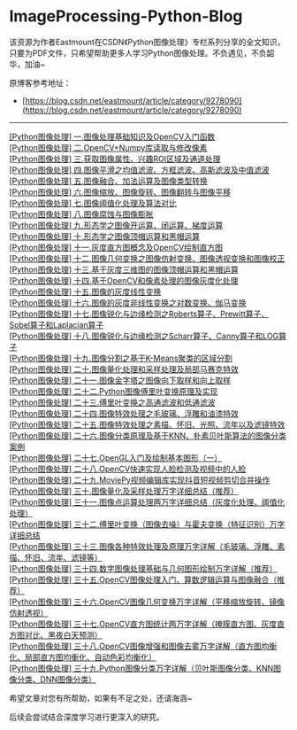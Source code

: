 # ImageProcessing-Python-Blog
该资源为作者Eastmount在CSDN《Python图像处理》专栏系列分享的全文知识，只要为PDF文件，只希望帮助更多人学习Python图像处理。不负遇见，不负韶华，加油~

原博客参考地址：
- [https://blog.csdn.net/eastmount/article/category/9278090](https://blog.csdn.net/eastmount/article/category/9278090)


---

[[Python图像处理] 一.图像处理基础知识及OpenCV入门函数](https://blog.csdn.net/Eastmount/article/details/81748802) <br />
[[Python图像处理] 二.OpenCV+Numpy库读取与修改像素](https://blog.csdn.net/eastmount/article/details/82120114)  <br />
[[Python图像处理] 三.获取图像属性、兴趣ROI区域及通道处理](https://blog.csdn.net/eastmount/article/details/82177300) <br />
[[Python图像处理] 四.图像平滑之均值滤波、方框滤波、高斯滤波及中值滤波](https://blog.csdn.net/Eastmount/article/details/82216380)  <br />
[[Python图像处理] 五.图像融合、加法运算及图像类型转换](https://blog.csdn.net/Eastmount/article/details/82347501)  <br />
[[Python图像处理] 六.图像缩放、图像旋转、图像翻转与图像平移](https://blog.csdn.net/Eastmount/article/details/82454335)  <br />
[[Python图像处理] 七.图像阈值化处理及算法对比](https://blog.csdn.net/Eastmount/article/details/83548652)  <br />
[[Python图像处理] 八.图像腐蚀与图像膨胀](https://blog.csdn.net/Eastmount/article/details/83581277)  <br />
[[Python图像处理] 九.形态学之图像开运算、闭运算、梯度运算](https://blog.csdn.net/Eastmount/article/details/83651172)  <br />
[[Python图像处理] 十.形态学之图像顶帽运算和黑帽运算](https://blog.csdn.net/Eastmount/article/details/83692456)  <br />
[[Python图像处理] 十一.灰度直方图概念及OpenCV绘制直方图](https://blog.csdn.net/Eastmount/article/details/83758402)  <br />
[[Python图像处理] 十二.图像几何变换之图像仿射变换、图像透视变换和图像校正](https://blog.csdn.net/Eastmount/article/details/88679772)  <br />
[[Python图像处理] 十三.基于灰度三维图的图像顶帽运算和黑帽运算](https://blog.csdn.net/Eastmount/article/details/88712004)  <br />
[[Python图像处理] 十四.基于OpenCV和像素处理的图像灰度化处理](https://blog.csdn.net/Eastmount/article/details/88785768)  <br />
[[Python图像处理] 十五.图像的灰度线性变换](https://blog.csdn.net/Eastmount/article/details/88858696)  <br />
[[Python图像处理] 十六.图像的灰度非线性变换之对数变换、伽马变换](https://blog.csdn.net/Eastmount/article/details/88929290)  <br />
[[Python图像处理] 十七.图像锐化与边缘检测之Roberts算子、Prewitt算子、Sobel算子和Laplacian算子](https://blog.csdn.net/Eastmount/article/details/89001702)  <br />
[[Python图像处理] 十八.图像锐化与边缘检测之Scharr算子、Canny算子和LOG算子](https://blog.csdn.net/Eastmount/article/details/89056240)  <br />
[[Python图像处理] 十九.图像分割之基于K-Means聚类的区域分割](https://blog.csdn.net/Eastmount/article/details/89218513)  <br />
[[Python图像处理] 二十.图像量化处理和采样处理及局部马赛克特效](https://blog.csdn.net/Eastmount/article/details/89287543)  <br />
[[Python图像处理] 二十一.图像金字塔之图像向下取样和向上取样](https://blog.csdn.net/Eastmount/article/details/89341077)  <br />
[[Python图像处理] 二十二.Python图像傅里叶变换原理及实现](https://blog.csdn.net/Eastmount/article/details/89474405)  <br />
[[Python图像处理] 二十三.傅里叶变换之高通滤波和低通滤波](https://blog.csdn.net/Eastmount/article/details/89645301)  <br />
[[Python图像处理] 二十四.图像特效处理之毛玻璃、浮雕和油漆特效](https://blog.csdn.net/Eastmount/article/details/89853630)  <br />
[[Python图像处理] 二十五.图像特效处理之素描、怀旧、光照、流年以及滤镜特效](https://blog.csdn.net/Eastmount/article/details/99566969)  <br />
[[Python图像处理] 二十六.图像分类原理及基于KNN、朴素贝叶斯算法的图像分类案例](https://blog.csdn.net/Eastmount/article/details/104263641)  <br />
[[Python图像处理] 二十七.OpenGL入门及绘制基本图形（一）](https://blog.csdn.net/Eastmount/article/details/104267905)  <br />
[[Python图像处理] 二十八.OpenCV快速实现人脸检测及视频中的人脸](https://blog.csdn.net/Eastmount/article/details/104463173) <br />
[[Python图像处理] 二十九.MoviePy视频编辑库实现抖音短视频剪切合并操作](https://blog.csdn.net/eastmount/article/details/108929561) <br />
[[Python图像处理] 三十.图像量化及采样处理万字详细总结（推荐）](https://blog.csdn.net/Eastmount/article/details/109605161) <br />
[[Python图像处理] 三十一.图像点运算处理两万字详细总结（灰度化处理、阈值化处理）](https://blog.csdn.net/Eastmount/article/details/109649659) <br />
[[Python图像处理] 三十二.傅里叶变换（图像去噪）与霍夫变换（特征识别）万字详细总结](https://blog.csdn.net/Eastmount/article/details/110487868) <br />
[[Python图像处理] 三十三.图像各种特效处理及原理万字详解（毛玻璃、浮雕、素描、怀旧、流年、滤镜等）](https://blog.csdn.net/Eastmount/article/details/111568397) <br />
[[Python图像处理] 三十四.数字图像处理基础与几何图形绘制万字详解（推荐）](https://blog.csdn.net/Eastmount/article/details/112547228) <br />
[[Python图像处理] 三十五.OpenCV图像处理入门、算数逻辑运算与图像融合（推荐）](https://blog.csdn.net/Eastmount/article/details/113192978) <br />
[[Python图像处理] 三十六.OpenCV图像几何变换万字详解（平移缩放旋转、镜像仿射透视）](https://blog.csdn.net/Eastmount/article/details/113529948) <br />
[[Python图像处理] 三十七.OpenCV直方图统计两万字详解（掩膜直方图、灰度直方图对比、黑夜白天预测）](https://blog.csdn.net/Eastmount/article/details/113700710) <br />
[[Python图像处理] 三十八.OpenCV图像增强和图像去雾万字详解（直方图均衡化、局部直方图均衡化、自动色彩均衡化）](https://blog.csdn.net/Eastmount/article/details/114706950) <br />
[[Python图像处理] 三十九.Python图像分类万字详解（贝叶斯图像分类、KNN图像分类、DNN图像分类）](https://blog.csdn.net/Eastmount/article/details/115382688) <br />


希望文章对您有所帮助，如果有不足之处，还请海涵~



后续会尝试结合深度学习进行更深入的研究。
